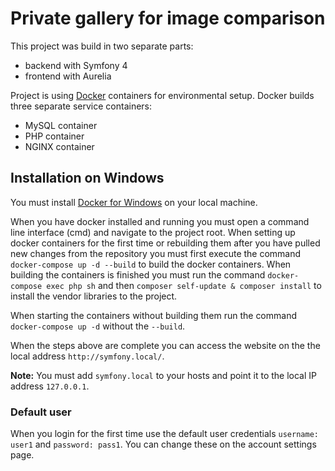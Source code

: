 # Private gallery for image comparison

This project was build in two separate parts:
- backend with Symfony 4
- frontend with Aurelia

Project is using [Docker](https://www.docker.com/ "Docker") containers for environmental setup. Docker builds three separate service containers:
- MySQL container
- PHP container
- NGINX container

## Installation on Windows

You must install [Docker for Windows](https://store.docker.com/editions/community/docker-ce-desktop-windows "Docker for Windows") on your local machine.

When you have docker installed and running you must open a command line interface (cmd) and navigate to the project root. When setting up docker containers for the first time or rebuilding them after you have pulled new changes from the repository you must first execute the command `docker-compose up -d --build` to build the docker containers. When building the containers is finished you must run the command `docker-compose exec php sh` and then `composer self-update & composer install` to install the vendor libraries to the project.

When starting the containers without building them run the command `docker-compose up -d` without the `--build`.

When the steps above are complete you can access the website on the the local address `http://symfony.local/`.

**Note:** You must add `symfony.local` to your hosts and point it to the local IP address `127.0.0.1`.

### Default user

When you login for the first time use the default user credentials `username: user1` and `password: pass1`. You can change these on the account settings page.
